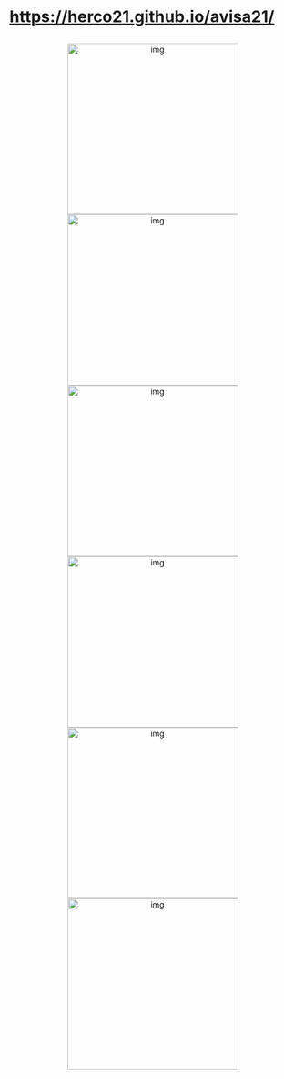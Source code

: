 # https://herco21.github.io/avisa21/
##

<div align="center">
<img style="display: inline_block" alt="img" height="300" width="300" src="https://github.com/HercoZauZau/A.V.I.S.A/blob/main/Imagens/Screenshot%20(210).png">
<img style="display: inline_block" alt="img" height="300" width="300" src="https://github.com/HercoZauZau/A.V.I.S.A/blob/main/Imagens/Screenshot%20(211).png">
<img style="display: inline_block" alt="img" height="300" width="300" src="https://github.com/HercoZauZau/A.V.I.S.A/blob/main/Imagens/Screenshot%20(212).png">
<img style="display: inline_block" alt="img" height="300" width="300" src="https://github.com/HercoZauZau/A.V.I.S.A/blob/main/Imagens/Screenshot%20(213).png">
<img style="display: inline_block" alt="img" height="300" width="300" src="https://github.com/HercoZauZau/A.V.I.S.A/blob/main/Imagens/Screenshot%20(214).png">
<img style="display: inline_block" alt="img" height="300" width="300" src="https://github.com/HercoZauZau/A.V.I.S.A/blob/main/Imagens/Screenshot%20(215).png">
</div>
